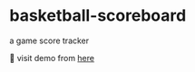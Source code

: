 # basketball-scoreboard
a game score tracker

:link: visit demo from [here](https://basketball-score-tracking.netlify.app)
